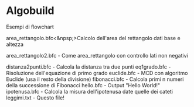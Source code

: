 # Algobuild
Esempi di flowchart

<p>area_rettangolo.bfc<&npsp;>Calcolo dell'area del rettangolo dati base e altezza</p>
<p>area_rettangolo2.bfc   - Come area_rettangolo con controllo lati non negativi</p>
distanza2punti.bfc     - Calcola la distanza tra due punti
eq1grado.bfc           - Risoluzione dell'equazione di primo grado
euclide.bfc            - MCD con algoritmo Euclide (usa il resto della divisione)
fibonacci.bfc          - Calcola primi n numeri della successione di Fibonacci
hello.bfc              - Output "Hello World!"
ipotenusa.bfc          - Calcola la misura dell'ipotenusa date quelle dei cateti
leggimi.txt            - Questo file!

